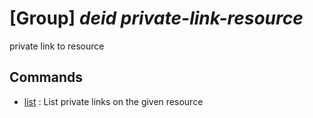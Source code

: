 # [Group] _deid private-link-resource_

private link to resource

## Commands

- [list](/Commands/deid/private-link-resource/_list.md)
: List private links on the given resource
